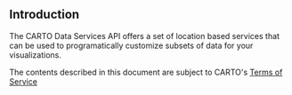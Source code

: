 ## Introduction

The CARTO Data Services API offers a set of location based services that can be used to programatically customize subsets of data for your visualizations.

The contents described in this document are subject to CARTO's [Terms of Service](https://carto.com/legal/)
